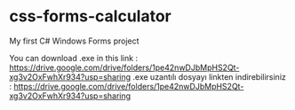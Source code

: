 # css-forms-calculator
My first C# Windows Forms project



You can download .exe in this link : https://drive.google.com/drive/folders/1pe42nwDJbMpHS2Qt-xg3v2OxFwhXr934?usp=sharing
.exe uzantılı dosyayı linkten indirebilirsiniz : https://drive.google.com/drive/folders/1pe42nwDJbMpHS2Qt-xg3v2OxFwhXr934?usp=sharing
